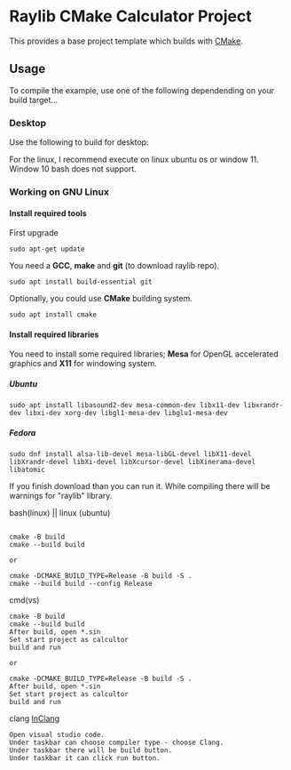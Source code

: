# Raylib CMake Calculator Project

This provides a base project template which builds with [CMake](https://cmake.org).

## Usage

To compile the example, use one of the following dependending on your build target...

### Desktop

Use the following to build for desktop:


For the linux, I recommend execute on linux ubuntu os or window 11.
Window 10 bash does not support.

### Working on GNU Linux

#### Install required tools

First upgrade

    sudo apt-get update 

You need a **GCC**, **make** and **git** (to download raylib repo).

    sudo apt install build-essential git

Optionally, you could use **CMake** building system.

    sudo apt install cmake

#### Install required libraries
You need to install some required libraries; **Mesa** for OpenGL accelerated graphics and **X11** for windowing system.

##### Ubuntu
    sudo apt install libasound2-dev mesa-common-dev libx11-dev libxrandr-dev libxi-dev xorg-dev libgl1-mesa-dev libglu1-mesa-dev

##### Fedora
    sudo dnf install alsa-lib-devel mesa-libGL-devel libX11-devel libXrandr-devel libXi-devel libXcursor-devel libXinerama-devel libatomic    


If you finish download than you can run it.
While compiling there will be warnings for "raylib" library.

bash(linux) || linux (ubuntu)
``` bash(linux) || linux (ubuntu)

cmake -B build
cmake --build build

or

cmake -DCMAKE_BUILD_TYPE=Release -B build -S .
cmake --build build --config Release

```

cmd(vs)
``` cmd(vs)
cmake -B build
cmake --build build
After build, open *.sin
Set start project as calcultor
build and run

or

cmake -DCMAKE_BUILD_TYPE=Release -B build -S .
After build, open *.sin
Set start project as calcultor
build and run

```

clang [InClang](../../ScreenShot/howtoclang.png)
``` clang
Open visual studio code.
Under taskbar can choose compiler type - choose Clang.
Under taskbar there will be build button.
Under taskbar it can click run button.
```